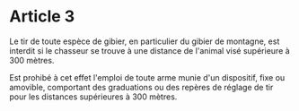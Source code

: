 # Article 3

Le tir de toute espèce de gibier, en particulier du gibier de montagne, est interdit si le chasseur se trouve à une distance de l'animal visé supérieure à 300 mètres.

Est prohibé à cet effet l'emploi de toute arme munie d'un dispositif, fixe ou amovible, comportant des graduations ou des repères de réglage de tir pour les distances supérieures à 300 mètres.
